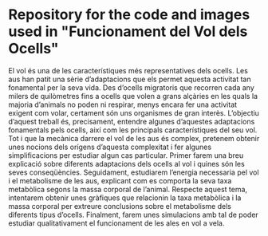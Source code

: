 # Repository for the code and images used in "Funcionament del Vol dels Ocells"
El vol és una de les caracterı́stiques més representatives dels ocells. Les aus han patit una sèrie d’adaptacions que els permet aquesta activitat tan fonamental per la seva vida. Des d’ocells migratoris que recorren cada any milers de quilòmetres fins a ocells que volen a grans alçàries en les quals la majoria d’animals no poden ni respirar, menys encara fer una activitat exigent com volar, certament són uns organismes de gran interès.
L’objectiu d’aquest treball és, precisament, entendre algunes d’aquestes adaptacions fonamentals pels ocells, aixı́ com les principals caracterı́stiques del seu vol. Tot i que la mecànica darrere el vol de les aus és complex, pretenem obtenir unes nocions dels orı́gens d’aquesta complexitat i fer algunes simplificacions per estudiar algun cas particular.
Primer farem una breu explicació sobre diferents adaptacions dels ocells al vol i quines són les seves conseqüències. Seguidament, estudiarem l’energia necessaria pel vol i el metabolisme de les aus, explicant com es comporta la seva taxa metabòlica segons la massa corporal de l’animal. Respecte aquest tema, intentarem obtenir unes gràfiques que relacionin la taxa metabòlica i la massa corporal
per extreure conclusions sobre el metabolisme dels diferents tipus d’ocells. Finalment, farem unes simulacions amb tal de poder estudiar qualitativament el funcionament de les ales en vol a vela.

